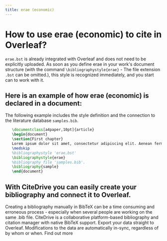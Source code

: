 ```yaml
---
title: erae (economic)
---
```


# How to use erae (economic) to cite in Overleaf? 
`erae.bst` is already integrated with Overleaf and does not need to be explicitly uploaded. As soon as you define erae in your work's document structure (with the command `\bibliographystyle{erae}` - The file extension `.bst` can be omitted.), this style is recognized immediately, and you start can to work with it.

## Here is an example of how erae (economic) is declared in a document:
The following example includes the style definition and the connection to the literature database `samples.bib`.
```tex
   \documentclass[a4paper,10pt]{article}
   \begin{document}
   \section{First chapter}
   Lorem ipsum dolor sit amet, consectetur adipiscing elit. Aenean fermentum justo massa, ut maximus mauris sodales et. Aenean vel elit a erat rhoncus pharetra.
   \medskip
   %bibliographystyle 'erae.bst'
   \bibliographystyle{erae}
   %bibliography file 'samples.bib'.
   \bibliography{sample}
   \end{document}
```

## With CiteDrive you can easily create your bibliography and connect it to Overleaf. 
Creating a bibliography manually in BibTeX can be a time consuming and erroneous process - especially when several people are working on the same .bib file. CiteDrive is a collaborative platform-based bibliography and citation manager with native BibTeX support. Export your data straight to Overleaf. Modifications to the data are automatically in-sync, regardless of by whom or when. Find out more